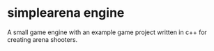 # simplearena engine
A small game engine with an example game project written in c++ for creating arena shooters.
